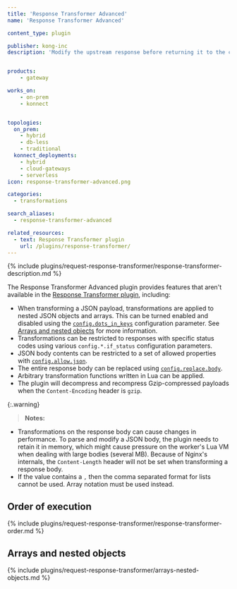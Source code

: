 ```yaml
---
title: 'Response Transformer Advanced'
name: 'Response Transformer Advanced'

content_type: plugin

publisher: kong-inc
description: 'Modify the upstream response before returning it to the client, with greater customization capabilities'


products:
    - gateway

works_on:
    - on-prem
    - konnect


topologies:
  on_prem:
    - hybrid
    - db-less
    - traditional
  konnect_deployments:
    - hybrid
    - cloud-gateways
    - serverless
icon: response-transformer-advanced.png

categories:
  - transformations

search_aliases:
  - response-transformer-advanced

related_resources:
  - text: Response Transformer plugin
    url: /plugins/response-transformer/
---
```


{% include plugins/request-response-transformer/response-transformer-description.md %}

The Response Transformer Advanced plugin provides features that aren't available in the [Response Transformer plugin](/plugins/response-transformer/), including:
* When transforming a JSON payload, transformations are applied to nested JSON objects and
  arrays. This can be turned enabled and disabled using the [`config.dots_in_keys`](./reference/#schema--config-dots-in-keys) configuration parameter.
  See [Arrays and nested objects](#arrays-and-nested-objects) for more information.
* Transformations can be restricted to responses with specific status codes using various
  `config.*.if_status` configuration parameters.
* JSON body contents can be restricted to a set of allowed properties with
  [`config.allow.json`](./reference/#schema--config-allow-json).
* The entire response body can be replaced using [`config.replace.body`](./reference/#schema--config-replace-body).
* Arbitrary transformation functions written in Lua can be applied.
* The plugin will decompress and recompress Gzip-compressed payloads
  when the `Content-Encoding` header is `gzip`.

{:.warning}
> **Notes:** 
* Transformations on the response body can cause changes in performance.
To parse and modify a JSON body, the plugin needs to retain it in memory,
which might cause pressure on the worker's Lua VM when dealing with large bodies (several MB).
Because of Nginx's internals, the `Content-Length` header will not be set when transforming a response body.
* If the value contains a `,` then the comma separated format for lists cannot be used. 
Array notation must be used instead.

## Order of execution

{% include plugins/request-response-transformer/response-transformer-order.md %}

## Arrays and nested objects

{% include plugins/request-response-transformer/arrays-nested-objects.md %}